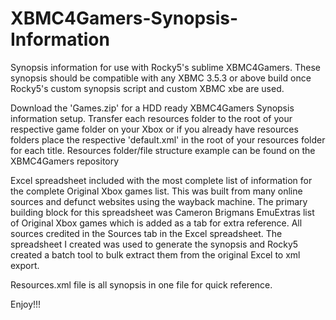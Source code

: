 # XBMC4Gamers-Synopsis-Information
Synopsis information for use with Rocky5's sublime XBMC4Gamers. These synopsis should be compatible with any XBMC 3.5.3 or above build once Rocky5's custom synopsis script and custom XBMC xbe are used. 

Download the 'Games.zip' for a HDD ready XBMC4Gamers Synopsis information setup. Transfer each resources folder to the root of your respective game folder on your Xbox or if you already have resources folders place the respective 'default.xml' in the root of your resources folder for each title. Resources folder/file structure example can be found on the XBMC4Gamers repository

Excel spreadsheet included with the most complete list of information for the complete Original Xbox games list. This was built from many online sources and defunct websites using the wayback machine. The primary building block for this spreadsheet was Cameron Brigmans EmuExtras list of Original Xbox games which is added as a tab for extra reference. All sources credited in the Sources tab in the Excel spreadsheet. The spreadsheet I created was used to generate the synopsis and Rocky5 created a batch tool to bulk extract them from the original Excel to xml export.

Resources.xml file is all synopsis in one file for quick reference.

Enjoy!!!


